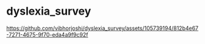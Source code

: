 # dyslexia_survey






https://github.com/vibhorjoshi/dyslexia_survey/assets/105739194/812b4e67-7271-4675-9f70-eda4a9f9c92f

